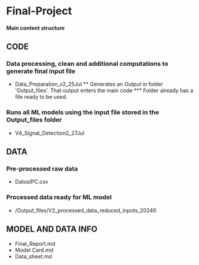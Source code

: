 # Final-Project
#### Main content structure

## CODE

### Data processing, clean and additional computations to generate final input file
- Data_Preparation_v2_25Jul
   ** Generates an Output in folder 'Output_files'. That output enters the main code
   *** Folder already has a file ready to be used.

### Runs all ML models using the input file stored in the Output_files folder
- V4_Signal_Detection2_27Jul

## DATA

### Pre-processed raw data
- DatosIPC.csv

### Processed data ready for ML model
- /Output_files/V2_processed_data_reduced_inputs_20240

## MODEL AND DATA INFO

- Final_Report.md
- Model Card.md
- Data_sheet.md
